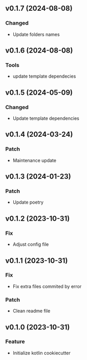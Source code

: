 ## v0.1.7 (2024-08-08)

### Changed

- Update folders names

## v0.1.6 (2024-08-08)

### Tools

- update template dependecies

## v0.1.5 (2024-05-09)

### Changed

- Update template dependencies

## v0.1.4 (2024-03-24)

### Patch

- Maintenance update

## v0.1.3 (2024-01-23)

### Patch

- Update poetry

## v0.1.2 (2023-10-31)

### Fix

- Adjust config file

## v0.1.1 (2023-10-31)

### Fix

- Fix extra files commited by error

### Patch

- Clean readme file

## v0.1.0 (2023-10-31)

### Feature

- Initialize kotlin cookiecutter
